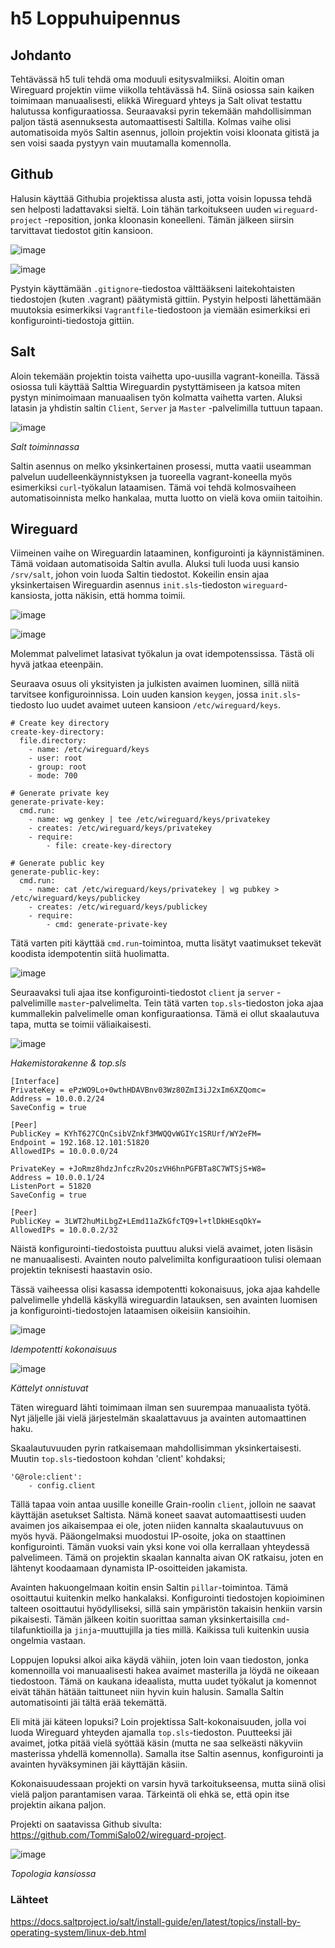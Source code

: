 # h5 Loppuhuipennus

## Johdanto

Tehtävässä h5 tuli tehdä oma moduuli esitysvalmiiksi. Aloitin oman Wireguard projektin viime viikolla tehtävässä h4. Siinä osiossa sain kaiken toimimaan manuaalisesti, elikkä Wireguard yhteys ja Salt olivat testattu halutussa konfiguraatiossa. Seuraavaksi pyrin tekemään mahdollisimman paljon tästä asennuksesta automaattisesti Saltilla. Kolmas vaihe olisi automatisoida myös Saltin asennus, jolloin projektin voisi kloonata gitistä ja sen voisi saada pystyyn vain muutamalla komennolla. 

## Github

Halusin käyttää Githubia projektissa alusta asti, jotta voisin lopussa tehdä sen helposti ladattavaksi sieltä. Loin tähän tarkoitukseen uuden `wireguard-project` -reposition, jonka kloonasin koneelleni. Tämän jälkeen siirsin tarvittavat tiedostot gitin kansioon.

![image](https://github.com/user-attachments/assets/cc7bc10c-8d2f-448e-b4e1-a7ab9079de6a)

![image](https://github.com/user-attachments/assets/503b8d8e-8b5e-44eb-b2ef-c62221925138)

Pystyin käyttämään `.gitignore`-tiedostoa välttääkseni laitekohtaisten tiedostojen (kuten .vagrant) päätymistä gittiin. Pystyin helposti lähettämään muutoksia esimerkiksi `Vagrantfile`-tiedostoon ja viemään esimerkiksi eri konfigurointi-tiedostoja gittiin.

## Salt

Aloin tekemään projektin toista vaihetta upo-uusilla vagrant-koneilla. Tässä osiossa tuli käyttää Salttia Wireguardin pystyttämiseen ja katsoa miten pystyn minimoimaan manuaalisen työn kolmatta vaihetta varten. Aluksi latasin ja yhdistin saltin `Client`, `Server` ja `Master` -palvelimilla tuttuun tapaan. 

![image](https://github.com/user-attachments/assets/a7e3e4e2-d5ae-458a-b8ad-6c3bdea65efc)

_Salt toiminnassa_

Saltin asennus on melko yksinkertainen prosessi, mutta vaatii useamman palvelun uudelleenkäynnistyksen ja tuoreella vagrant-koneella myös esimerkiksi `curl`-työkalun lataamisen. Tämä voi tehdä kolmosvaiheen automatisoinnista melko hankalaa, mutta luotto on vielä kova omiin taitoihin.

## Wireguard

Viimeinen vaihe on Wireguardin lataaminen, konfigurointi ja käynnistäminen. Tämä voidaan automatisoida Saltin avulla. Aluksi tuli luoda uusi kansio `/srv/salt`, johon voin luoda Saltin tiedostot. Kokeilin ensin ajaa yksinkertaisen Wireguardin asennus `init.sls`-tiedoston `wireguard`-kansiosta, jotta näkisin, että homma toimii.

![image](https://github.com/user-attachments/assets/627ee475-211b-4da7-baed-110b0ce23926)

![image](https://github.com/user-attachments/assets/663c15e0-ecb2-4d4c-9fae-a3cb4c316ad5)

Molemmat palvelimet latasivat työkalun ja ovat idempotenssissa. Tästä oli hyvä jatkaa eteenpäin.

Seuraava osuus oli yksityisten ja julkisten avaimen luominen, sillä niitä tarvitsee konfiguroinnissa. Loin uuden kansion `keygen`, jossa `init.sls`-tiedosto luo uudet avaimet uuteen kansioon `/etc/wireguard/keys`.

```
# Create key directory
create-key-directory:
  file.directory:
    - name: /etc/wireguard/keys
    - user: root
    - group: root
    - mode: 700

# Generate private key
generate-private-key:
  cmd.run:
    - name: wg genkey | tee /etc/wireguard/keys/privatekey
    - creates: /etc/wireguard/keys/privatekey
    - require:
        - file: create-key-directory

# Generate public key
generate-public-key:
  cmd.run:
    - name: cat /etc/wireguard/keys/privatekey | wg pubkey > /etc/wireguard/keys/publickey
    - creates: /etc/wireguard/keys/publickey
    - require:
        - cmd: generate-private-key
```

Tätä varten piti käyttää `cmd.run`-toimintoa, mutta lisätyt vaatimukset tekevät koodista idempotentin siitä huolimatta.

![image](https://github.com/user-attachments/assets/058c020d-ed97-4405-ac5d-ccf20fead646)

Seuraavaksi tuli ajaa itse konfigurointi-tiedostot `client` ja `server` -palvelimille `master`-palvelimelta. Tein tätä varten `top.sls`-tiedoston joka ajaa kummallekin palvelimelle oman konfiguraationsa. Tämä ei ollut skaalautuva tapa, mutta se toimii väliaikaisesti.

![image](https://github.com/user-attachments/assets/5ee8c62e-3d50-4b06-a18c-263a62e0878a)

_Hakemistorakenne & top.sls_

```
[Interface]
PrivateKey = ePzWO9Lo+0wthHDAVBnv03Wz80ZmI3iJ2xIm6XZQomc=
Address = 10.0.0.2/24
SaveConfig = true

[Peer]
PublicKey = KYhT627CQnCsibVZnkf3MWQQvWGIYc1SRUrf/WY2eFM=
Endpoint = 192.168.12.101:51820
AllowedIPs = 10.0.0.0/24
```

```
PrivateKey = +JoRmz8hdzJnfczRv2OszVH6hnPGFBTa8C7WTSjS+W8=
Address = 10.0.0.1/24
ListenPort = 51820
SaveConfig = true

[Peer]
PublicKey = 3LWT2huMiLbgZ+LEmd11aZkGfcTQ9+l+tlDkHEsqOkY=
AllowedIPs = 10.0.0.2/32
```

Näistä konfigurointi-tiedostoista puuttuu aluksi vielä avaimet, joten lisäsin ne manuaalisesti. Avainten nouto palvelimilta konfiguraatioon tulisi olemaan projektin teknisesti haastavin osio.

Tässä vaiheessa olisi kasassa idempotentti kokonaisuus, joka ajaa kahdelle palvelimelle yhdellä käskyllä wireguardin latauksen, sen avainten luomisen ja konfigurointi-tiedostojen lataamisen oikeisiin kansioihin.

![image](https://github.com/user-attachments/assets/111122a3-bd52-4991-a2b5-f05601265120)

_Idempotentti kokonaisuus_

![image](https://github.com/user-attachments/assets/0a126e0a-b269-4995-b5ee-bc2484e1e415)

_Kättelyt onnistuvat_

Täten wireguard lähti toimimaan ilman sen suurempaa manuaalista työtä. Nyt jäljelle jäi vielä järjestelmän skaalattavuus ja avainten automaattinen haku.

Skaalautuvuuden pyrin ratkaisemaan mahdollisimman yksinkertaisesti. Muutin `top.sls`-tiedostoon kohdan 'client' kohdaksi;

```
'G@role:client':
    - config.client
```

Tällä tapaa voin antaa uusille koneille Grain-roolin `client`, jolloin ne saavat käyttäjän asetukset Saltista. Nämä koneet saavat automaattisesti uuden avaimen jos aikaisempaa ei ole, joten niiden kannalta skaalautuvuus on myös hyvä. Pääongelmaksi muodostui IP-osoite, joka on staattinen konfigurointi. Tämän vuoksi vain yksi kone voi olla kerrallaan yhteydessä palvelimeen. Tämä on projektin skaalan kannalta aivan OK ratkaisu, joten en lähtenyt koodaamaan dynamista IP-osoitteiden jakamista.

Avainten hakuongelmaan koitin ensin Saltin `pillar`-toimintoa. Tämä osoittautui kuitenkin melko hankalaksi. Konfigurointi tiedostojen kopioiminen talteen osoittautui hyödylliseksi, sillä sain ympäristön takaisin henkiin varsin pikaisesti. Tämän jälkeen koitin suorittaa saman yksinkertaisilla `cmd`-tilafunktioilla ja `jinja`-muuttujilla ja ties millä. Kaikissa tuli kuitenkin uusia ongelmia vastaan.

Loppujen lopuksi alkoi aika käydä vähiin, joten loin vaan tiedoston, jonka komennoilla voi manuaalisesti hakea avaimet masterilla ja löydä ne oikeaan tiedostoon. Tämä on kaukana ideaalista, mutta uudet työkalut ja komennot eivät tähän hätään taittuneet niin hyvin kuin halusin. Samalla Saltin automatisointi jäi tältä erää tekemättä.

Eli mitä jäi käteen lopuksi? Loin projektissa Salt-kokonaisuuden, jolla voi luoda Wireguard yhteyden ajamalla `top.sls`-tiedoston. Puutteeksi jäi avaimet, jotka pitää vielä syöttää käsin (mutta ne saa selkeästi näkyviin masterissa yhdellä komennolla). Samalla itse Saltin asennus, konfigurointi ja avainten hyväksyminen jäi käyttäjän käsiin. 

Kokonaisuudessaan projekti on varsin hyvä tarkoitukseensa, mutta siinä olisi vielä paljon parantamisen varaa. Tärkeintä oli ehkä se, että opin itse projektin aikana paljon.

Projekti on saatavissa Github sivulta: https://github.com/TommiSalo02/wireguard-project.

![image](https://github.com/user-attachments/assets/6fdfb7a3-ff57-47e1-9767-691557ad9685)

_Topologia kansiossa_

### Lähteet
https://docs.saltproject.io/salt/install-guide/en/latest/topics/install-by-operating-system/linux-deb.html
